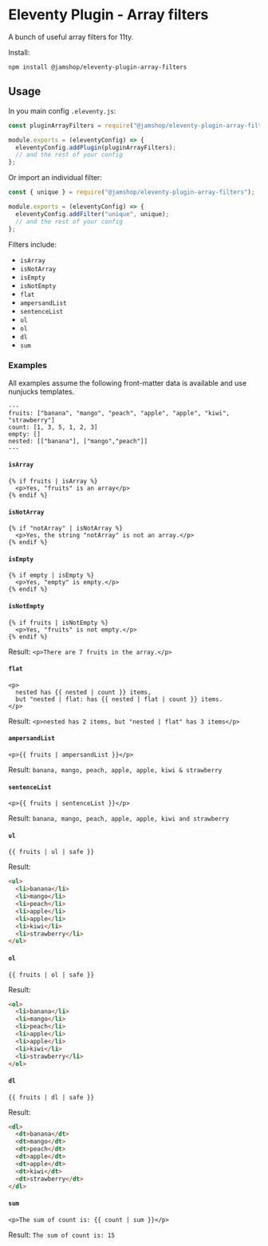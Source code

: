 # Eleventy Plugin - Array filters

A bunch of useful array filters for 11ty.

Install:

```
npm install @jamshop/eleventy-plugin-array-filters
```

## Usage

In you main config `.eleventy.js`: 

```js
const pluginArrayFilters = require("@jamshop/eleventy-plugin-array-filters");

module.exports = (eleventyConfig) => {
  eleventyConfig.addPlugin(pluginArrayFilters);
  // and the rest of your config
};
```

Or import an individual filter:

```js
const { unique } = require("@jamshop/eleventy-plugin-array-filters");

module.exports = (eleventyConfig) => {
  eleventyConfig.addFilter("unique", unique);
  // and the rest of your config
};
```

Filters include:

 - `isArray`
 - `isNotArray`
 - `isEmpty`
 - `isNotEmpty`
 - `flat`
 - `ampersandList`
 - `sentenceList`
 - `ul`
 - `ol`
 - `dl`
 - `sum`

### Examples

All examples assume the following front-matter data is available and use nunjucks templates.

```
---
fruits: ["banana", "mango", "peach", "apple", "apple", "kiwi", "strawberry"]
count: [1, 3, 5, 1, 2, 3]
empty: []
nested: [["banana"], ["mango","peach"]]
--- 
```

#### `isArray`

```
{% if fruits | isArray %}
  <p>Yes, "fruits" is an array</p>
{% endif %}
```

#### `isNotArray`

```
{% if "notArray" | isNotArray %}
  <p>Yes, the string "notArray" is not an array.</p>
{% endif %}
```

#### `isEmpty`

```
{% if empty | isEmpty %}
  <p>Yes, "empty" is empty.</p>
{% endif %}
```

#### `isNotEmpty`

```
{% if fruits | isNotEmpty %}
  <p>Yes, "fruits" is not empty.</p>
{% endif %}
```

Result: `<p>There are 7 fruits in the array.</p>`

#### `flat`

```
<p>
  nested has {{ nested | count }} items, 
  but "nested | flat: has {{ nested | flat | count }} items.
</p>

```

Result: `<p>nested has 2 items, but "nested | flat" has 3 items</p>`

#### `ampersandList`

```
<p>{{ fruits | ampersandList }}</p>
```
Result: `banana, mango, peach, apple, apple, kiwi & strawberry`

#### `sentenceList`

```
<p>{{ fruits | sentenceList }}</p>
```
Result: `banana, mango, peach, apple, apple, kiwi and strawberry`
#### `ul`

```
{{ fruits | ul | safe }}
```
Result: 

```html
<ul>
  <li>banana</li>
  <li>mango</li>
  <li>peach</li>
  <li>apple</li>
  <li>apple</li>
  <li>kiwi</li>
  <li>strawberry</li>
</ul>
```

#### `ol`

```
{{ fruits | ol | safe }}
```
Result: 

```html
<ol>
  <li>banana</li>
  <li>mango</li>
  <li>peach</li>
  <li>apple</li>
  <li>apple</li>
  <li>kiwi</li>
  <li>strawberry</li>
</ol>
```
#### `dl`

```
{{ fruits | dl | safe }}
```
Result: 

```html
<dl>
  <dt>banana</dt>
  <dt>mango</dt>
  <dt>peach</dt>
  <dt>apple</dt>
  <dt>apple</dt>
  <dt>kiwi</dt>
  <dt>strawberry</dt>
</dl>
```

#### `sum`

```
<p>The sum of count is: {{ count | sum }}</p>
```
Result: `The sum of count is: 15`